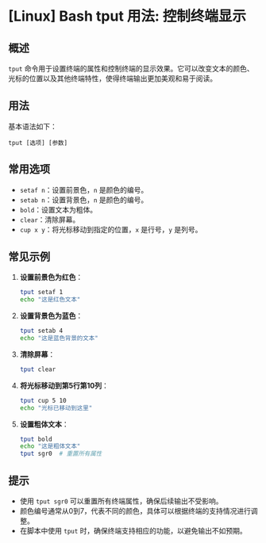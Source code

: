 # [Linux] Bash tput 用法: 控制终端显示

## 概述
`tput` 命令用于设置终端的属性和控制终端的显示效果。它可以改变文本的颜色、光标的位置以及其他终端特性，使得终端输出更加美观和易于阅读。

## 用法
基本语法如下：
```
tput [选项] [参数]
```

## 常用选项
- `setaf n`：设置前景色，`n` 是颜色的编号。
- `setab n`：设置背景色，`n` 是颜色的编号。
- `bold`：设置文本为粗体。
- `clear`：清除屏幕。
- `cup x y`：将光标移动到指定的位置，`x` 是行号，`y` 是列号。

## 常见示例
1. **设置前景色为红色**：
   ```bash
   tput setaf 1
   echo "这是红色文本"
   ```

2. **设置背景色为蓝色**：
   ```bash
   tput setab 4
   echo "这是蓝色背景的文本"
   ```

3. **清除屏幕**：
   ```bash
   tput clear
   ```

4. **将光标移动到第5行第10列**：
   ```bash
   tput cup 5 10
   echo "光标已移动到这里"
   ```

5. **设置粗体文本**：
   ```bash
   tput bold
   echo "这是粗体文本"
   tput sgr0  # 重置所有属性
   ```

## 提示
- 使用 `tput sgr0` 可以重置所有终端属性，确保后续输出不受影响。
- 颜色编号通常从0到7，代表不同的颜色，具体可以根据终端的支持情况进行调整。
- 在脚本中使用 `tput` 时，确保终端支持相应的功能，以避免输出不如预期。